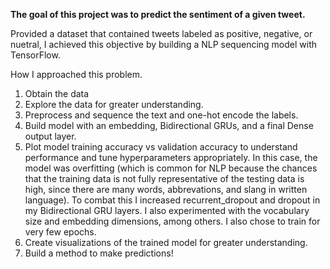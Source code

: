 **The goal of this project was to predict the sentiment of a given tweet.**

Provided a dataset that contained tweets labeled as positive, negative, or nuetral, 
I achieved this objective by building a NLP sequencing model with TensorFlow.

How I approached this problem.
1) Obtain the data
2) Explore the data for greater understanding.
3) Preprocess and sequence the text and one-hot encode the labels.
4) Build model with an embedding, Bidirectional GRUs, and a final Dense output layer.
5) Plot model training accuracy vs validation accuracy to understand performance and tune hyperparameters appropriately.  In this case, the model was overfitting (which is common for NLP because the chances that the training data is not fully representative of the testing data is high, since there are many words, abbrevations, and slang in written language). To combat this I increased recurrent_dropout and dropout in my Bidirectional GRU layers.  I also experimented with the vocabulary size and embedding dimensions, among others.  I also chose to train for very few epochs.
6) Create visualizations of the trained model for greater understanding.
7) Build a method to make predictions!
